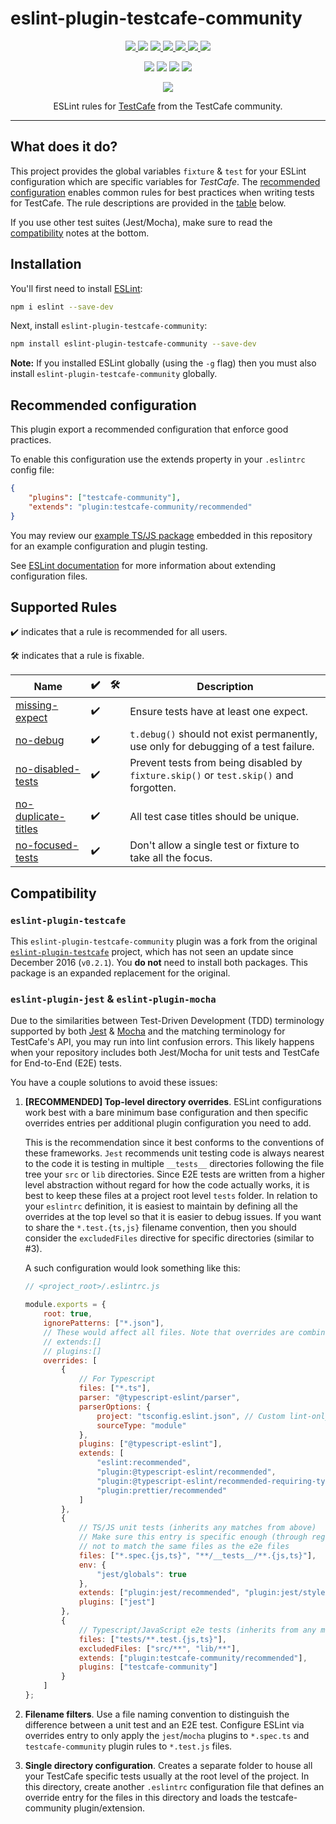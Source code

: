 # eslint-plugin-testcafe-community

<p align="center">
  <a href="https://www.npmjs.com/package/eslint-plugin-testcafe-community">
    <img src="https://img.shields.io/npm/v/eslint-plugin-testcafe-community" />
  </a>
  <img src="https://img.shields.io/npm/l/eslint-plugin-testcafe-community?color=yellow">
  <a href="https://github.com/testcafe-community/eslint-plugin-testcafe-community/releases">
    <img src="https://img.shields.io/badge/&#9741-changelog-yellow">
  </a>
  <a href="https://github.com/testcafe-community/eslint-plugin-testcafe-community/actions/workflows/cicd.yml">
    <img src="https://github.com/testcafe-community/eslint-plugin-testcafe-community/actions/workflows/cicd.yml/badge.svg" >
  </a>
  <a href="https://github.com/testcafe-community/eslint-plugin-testcafe-community/issues">
    <img src="https://img.shields.io/github/issues/testcafe-community/eslint-plugin-testcafe-community">
  </a>
  <a href="https://github.com/testcafe-community/eslint-plugin-testcafe-community/pulls">
    <img src="https://img.shields.io/github/issues-pr/testcafe-community/eslint-plugin-testcafe-community?label=PRs">
  </a>
  <img src="https://img.shields.io/snyk/vulnerabilities/npm/eslint-plugin-testcafe-community">
</p>
<p align="center">
  <img src="https://img.shields.io/npm/dependency-version/eslint-plugin-testcafe-community/peer/eslint">
  <img src="https://img.shields.io/node/v-lts/eslint-plugin-testcafe-community?color=blue">
  <img src="https://badgen.net/badge/icon/Typescript?icon=typescript&label">
  <img src="https://img.shields.io/github/last-commit/testcafe-community/eslint-plugin-testcafe-community/next">
</p>
<p align="center">
  <img src="https://img.shields.io/badge/Contributors-PR's_welcome-pink">
</p>
<p align="center">
  ESLint rules for <a href="https://github.com/DevExpress/testcafe">TestCafe</a>
  from the TestCafe community.
</p>

---

## What does it do?

This project provides the global variables `fixture` & `test` for your ESLint
configuration which are specific variables for _TestCafe_. The
[recommended configuration](#recommended-configuration) enables common rules for
best practices when writing tests for TestCafe. The rule descriptions are
provided in the [table](#supported-rules) below.

If you use other test suites (Jest/Mocha), make sure to read the
[compatibility](#compatibility) notes at the bottom.

## Installation

You'll first need to install [ESLint](http://eslint.org):

```sh
npm i eslint --save-dev
```

Next, install `eslint-plugin-testcafe-community`:

```sh
npm install eslint-plugin-testcafe-community --save-dev
```

**Note:** If you installed ESLint globally (using the `-g` flag) then you must
also install `eslint-plugin-testcafe-community` globally.

## Recommended configuration

This plugin export a recommended configuration that enforce good practices.

To enable this configuration use the extends property in your `.eslintrc` config
file:

```json
{
    "plugins": ["testcafe-community"],
    "extends": "plugin:testcafe-community/recommended"
}
```

You may review our
[example TS/JS package](https://github.com/testcafe-community/eslint-plugin-testcafe-community/tree/master/example)
embedded in this repository for an example configuration and plugin testing.

See
[ESLint documentation](http://eslint.org/docs/user-guide/configuring#extending-configuration-files)
for more information about extending configuration files.

## Supported Rules

✔️ indicates that a rule is recommended for all users.

🛠 indicates that a rule is fixable.

<!-- __BEGIN AUTOGENERATED RULES TABLE__ -->

| Name                                                                                                                                        | ✔️  | 🛠   | Description                                                                           |
| ------------------------------------------------------------------------------------------------------------------------------------------- | --- | --- | ------------------------------------------------------------------------------------- |
| [missing-expect](https://github.com/testcafe-community/eslint-plugin-testcafe-community/blob/master/docs/rules/missing-expect.md)           | ✔️  |     | Ensure tests have at least one expect.                                                |
| [no-debug](https://github.com/testcafe-community/eslint-plugin-testcafe-community/blob/master/docs/rules/no-debug.md)                       | ✔️  |     | `t.debug()` should not exist permanently, use only for debugging of a test failure.   |
| [no-disabled-tests](https://github.com/testcafe-community/eslint-plugin-testcafe-community/blob/master/docs/rules/no-disabled-tests.md)     | ✔️  |     | Prevent tests from being disabled by `fixture.skip()` or `test.skip()` and forgotten. |
| [no-duplicate-titles](https://github.com/testcafe-community/eslint-plugin-testcafe-community/blob/master/docs/rules/no-duplicate-titles.md) | ✔️  |     | All test case titles should be unique.                                                |
| [no-focused-tests](https://github.com/testcafe-community/eslint-plugin-testcafe-community/blob/master/docs/rules/no-focused-tests.md)       | ✔️  |     | Don't allow a single test or fixture to take all the focus.                           |

<!-- __END AUTOGENERATED RULES TABLE__ -->

## Compatibility

### `eslint-plugin-testcafe`

This `eslint-plugin-testcafe-community` plugin was a fork from the original
[`eslint-plugin-testcafe`](https://npmjs.com/package/eslint-plugin-testcafe)
project, which has not seen an update since December 2016 (`v0.2.1`). You **do
not** need to install both packages. This package is an expanded replacement for
the original.

### `eslint-plugin-jest` & `eslint-plugin-mocha`

Due to the similarities between Test-Driven Development (TDD) terminology
supported by both [Jest](https://jestjs.io) & [Mocha](https://mochajs.org) and
the matching terminology for TestCafe's API, you may run into lint confusion
errors. This likely happens when your repository includes both Jest/Mocha for
unit tests and TestCafe for End-to-End (E2E) tests.

You have a couple solutions to avoid these issues:

1. **\[RECOMMENDED] Top-level directory overrides**. ESLint configurations work
   best with a bare minimum base configuration and then specific overrides
   entries per additional plugin configuration you need to add.

    This is the recommendation since it best conforms to the conventions of
    these frameworks. `Jest` recommends unit testing code is always nearest to
    the code it is testing in multiple `__tests__` directories following the
    file tree your `src` or `lib` directories. Since E2E tests are written from
    a higher level abstraction without regard for how the code actually works,
    it is best to keep these files at a project root level `tests` folder. In
    relation to your `eslintrc` definition, it is easiest to maintain by
    defining all the overrides at the top level so that it is easier to debug
    issues. If you want to share the `*.test.{ts,js}` filename convention, then
    you should consider the `excludedFiles` directive for specific directories
    (similar to #3).

    A such configuration would look something like this:

    ```js
    // <project_root>/.eslintrc.js

    module.exports = {
        root: true,
        ignorePatterns: ["*.json"],
        // These would affect all files. Note that overrides are combined not replaced
        // extends:[]
        // plugins:[]
        overrides: [
            {
                // For Typescript
                files: ["*.ts"],
                parser: "@typescript-eslint/parser",
                parserOptions: {
                    project: "tsconfig.eslint.json", // Custom lint-only config
                    sourceType: "module"
                },
                plugins: ["@typescript-eslint"],
                extends: [
                    "eslint:recommended",
                    "plugin:@typescript-eslint/recommended",
                    "plugin:@typescript-eslint/recommended-requiring-type-checking",
                    "plugin:prettier/recommended"
                ]
            },
            {
                // TS/JS unit tests (inherits any matches from above)
                // Make sure this entry is specific enough (through regex or excludedFiles)
                // not to match the same files as the e2e files
                files: ["*.spec.{js,ts}", "**/__tests__/**.{js,ts}"],
                env: {
                    "jest/globals": true
                },
                extends: ["plugin:jest/recommended", "plugin:jest/style"],
                plugins: ["jest"]
            },
            {
                // Typescript/JavaScript e2e tests (inherits from any matches above)
                files: ["tests/**.test.{js,ts}"],
                excludedFiles: ["src/**", "lib/**"],
                extends: ["plugin:testcafe-community/recommended"],
                plugins: ["testcafe-community"]
            }
        ]
    };
    ```

2. **Filename filters**. Use a file naming convention to distinguish the
   difference between a unit test and an E2E test. Configure ESLint via
   overrides entry to only apply the `jest`/`mocha` plugins to `*.spec.ts` and
   `testcafe-community` plugin rules to `*.test.js` files.

3. **Single directory configuration**. Creates a separate folder to house all
   your TestCafe specific tests usually at the root level of the project. In
   this directory, create another `.eslintrc` configuration file that defines an
   override entry for the files in this directory and loads the
   testcafe-community plugin/extension.
